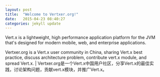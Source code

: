 ```yaml
---
layout: post
title:  "Welcome to Vertxer.org!"
date:   2015-04-23 08:40:27
categories: jekyll update
---
```

Vert.x is a lightweight, high performance application platform for the JVM that's designed for modern mobile, web, and enterprise applications.

Vertxer.org is a Vert.x user community in China, sharing Vert.x best practice, discuss architecture problem, contribute vert.x module, and spread Vert.x. \| Vertxer.org是一个Vert.x中国用户社区，分享Vert.x的最佳实践，讨论架构问题，贡献vert.x模块，并推广Vert.x。